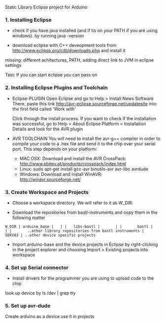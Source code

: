 Static Library Eclipse project for Arduino


### 1. Installing Eclipse

* check if you have java installed (and if tis on your PATH if you are using windows).
  by running java -version

* download eclipse with C++ deveopment tools  from
  http://www.eclipse.org/cdt/downloads.php
  and install it

missing: different achitectures, PATH, adding direct link to JVM in eclipse settings

Test: If you can start eclipse you can pass on


### 2. Installing Eclipse Plugins and Toolchain

* Eclipse-PLUGIN
  Open Eclipse and go to
    Help > Install News Software
  There, paste this link
    http://avr-eclipse.sourceforge.net/updatesite
  into the first field called 'Work with'

  Click through the install process.
  If you want to check if the installation was successful, go to
    Help > About Eclipse Platform > Installation Details
  and look for the AVR plugin

* AVR TOOLCHAIN
  You will need to install the avr-g++ compiler in order to compile your code to a .hex file and send it to the chip over your serial port.
  This step depends on your platform:
  - MAC OSX: Download and install the AVR CrossPack: http://www.obdev.at/products/crosspack/index.html
  - Linux: sudo apt-get install gcc-avr binutils-avr avr-libc avrdude
  - Windows: Download and install WinAVR: http://winavr.sourceforge.net/




### 3. Create Workspace and Projects

* Choose a workspace directory. We will refer to it as W_DIR.

* Download the repositories from bastl-instruments and copy them in the following matter

 `W_DIR
    |
    arduino_base
    |   |
    |   libs-bastl
    |       |
    |	    bastl
    |       |
    |       ..other library repositories from bastl instruments
    | 
    SEKVOJ
    |
    ..other device specific projects`

* Import arduino-base and the device projects in Eclipse by right-clicking in the project explorer and choosing
    Import > Existing projects into workspace

### 4. Set up Serial connector

* Install drivers for the programmer you are using to upload code to the chip
  
look up device by
  ls /dev | grep tty

### 5. Set up avr-dude

Create arduino as a device
use it in projects
